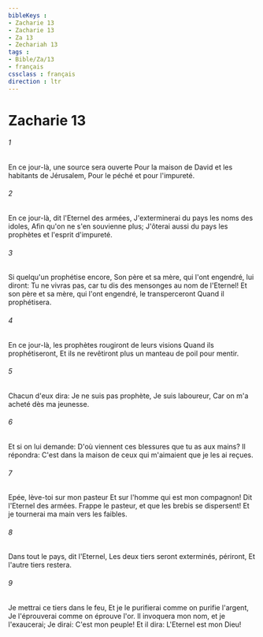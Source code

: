 ```yaml
---
bibleKeys : 
- Zacharie 13
- Zacharie 13
- Za 13
- Zechariah 13
tags : 
- Bible/Za/13
- français
cssclass : français
direction : ltr
---
```


# Zacharie 13

###### 1
En ce jour-là, une source sera ouverte Pour la maison de David et les habitants de Jérusalem, Pour le péché et pour l'impureté.
###### 2
En ce jour-là, dit l'Eternel des armées, J'exterminerai du pays les noms des idoles, Afin qu'on ne s'en souvienne plus; J'ôterai aussi du pays les prophètes et l'esprit d'impureté.
###### 3
Si quelqu'un prophétise encore, Son père et sa mère, qui l'ont engendré, lui diront: Tu ne vivras pas, car tu dis des mensonges au nom de l'Eternel! Et son père et sa mère, qui l'ont engendré, le transperceront Quand il prophétisera.
###### 4
En ce jour-là, les prophètes rougiront de leurs visions Quand ils prophétiseront, Et ils ne revêtiront plus un manteau de poil pour mentir.
###### 5
Chacun d'eux dira: Je ne suis pas prophète, Je suis laboureur, Car on m'a acheté dès ma jeunesse.
###### 6
Et si on lui demande: D'où viennent ces blessures que tu as aux mains? Il répondra: C'est dans la maison de ceux qui m'aimaient que je les ai reçues.
###### 7
Epée, lève-toi sur mon pasteur Et sur l'homme qui est mon compagnon! Dit l'Eternel des armées. Frappe le pasteur, et que les brebis se dispersent! Et je tournerai ma main vers les faibles.
###### 8
Dans tout le pays, dit l'Eternel, Les deux tiers seront exterminés, périront, Et l'autre tiers restera.
###### 9
Je mettrai ce tiers dans le feu, Et je le purifierai comme on purifie l'argent, Je l'éprouverai comme on éprouve l'or. Il invoquera mon nom, et je l'exaucerai; Je dirai: C'est mon peuple! Et il dira: L'Eternel est mon Dieu!
